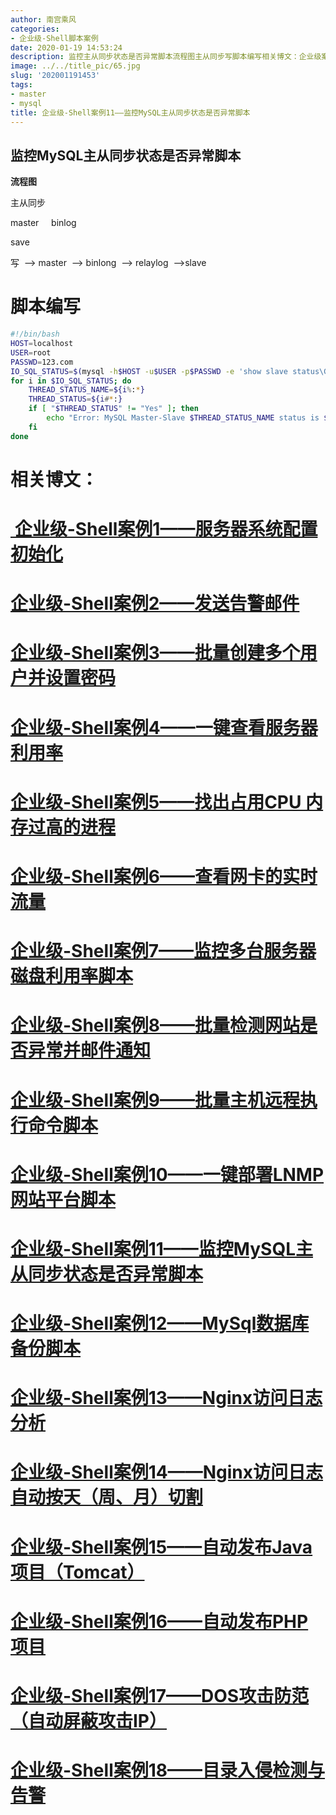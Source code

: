 ```yaml
---
author: 南宫乘风
categories:
- 企业级-Shell脚本案例
date: 2020-01-19 14:53:24
description: 监控主从同步状态是否异常脚本流程图主从同步写脚本编写相关博文：企业级案例服务器系统配置初始化企业级案例发送告警邮件企业级案例批量创建多个用户并设置密码企业级案例一键查看服务器利用率企业级案例找出占用内。。。。。。。
image: ../../title_pic/65.jpg
slug: '202001191453'
tags:
- master
- mysql
title: 企业级-Shell案例11——监控MySQL主从同步状态是否异常脚本
---
```


<!--more-->

## **监控MySQL主从同步状态是否异常脚本**

**流程图**

主从同步

master     binlog

save

写  \--> master  \--> binlong  \--> relaylog  \-->slave

# 脚本编写

```bash
#!/bin/bash  
HOST=localhost
USER=root
PASSWD=123.com
IO_SQL_STATUS=$(mysql -h$HOST -u$USER -p$PASSWD -e 'show slave status\G' 2>/dev/null |awk '/Slave_.*_Running:/{print $1$2}')
for i in $IO_SQL_STATUS; do
    THREAD_STATUS_NAME=${i%:*}
    THREAD_STATUS=${i#*:}
    if [ "$THREAD_STATUS" != "Yes" ]; then
        echo "Error: MySQL Master-Slave $THREAD_STATUS_NAME status is $THREAD_STATUS!" |mail -s "Master-Slave Staus" xxx@163.com
    fi
done
```

# 相关博文：

# [ 企业级-Shell案例1——服务器系统配置初始化](https://blog.csdn.net/heian_99/article/details/104027379)

# [企业级-Shell案例2——发送告警邮件](https://blog.csdn.net/heian_99/article/details/104028229)

# [企业级-Shell案例3——批量创建多个用户并设置密码](https://blog.csdn.net/heian_99/article/details/104028407)

# [企业级-Shell案例4——一键查看服务器利用率](https://blog.csdn.net/heian_99/article/details/104028739)

# [企业级-Shell案例5——找出占用CPU 内存过高的进程](https://blog.csdn.net/heian_99/article/details/104030019)

# [企业级-Shell案例6——查看网卡的实时流量](https://blog.csdn.net/heian_99/article/details/104030173)

# [企业级-Shell案例7——监控多台服务器磁盘利用率脚本](https://blog.csdn.net/heian_99/article/details/104031458)

# [企业级-Shell案例8——批量检测网站是否异常并邮件通知](https://blog.csdn.net/heian_99/article/details/104032121)

# [企业级-Shell案例9——批量主机远程执行命令脚本](https://blog.csdn.net/heian_99/article/details/104039706)

# [企业级-Shell案例10——一键部署LNMP网站平台脚本](https://blog.csdn.net/heian_99/article/details/104039886)

# [企业级-Shell案例11——监控MySQL主从同步状态是否异常脚本](https://blog.csdn.net/heian_99/article/details/104040379)

# [企业级-Shell案例12——MySql数据库备份脚本](https://blog.csdn.net/heian_99/article/details/104061077)

# [企业级-Shell案例13——Nginx访问日志分析](https://blog.csdn.net/heian_99/article/details/104061361)

# [企业级-Shell案例14——Nginx访问日志自动按天（周、月）切割](https://blog.csdn.net/heian_99/article/details/104061818)

# [企业级-Shell案例15——自动发布Java项目（Tomcat）](https://blog.csdn.net/heian_99/article/details/104062470)

# [企业级-Shell案例16——自动发布PHP项目](https://blog.csdn.net/heian_99/article/details/104062967)

# [企业级-Shell案例17——DOS攻击防范（自动屏蔽攻击IP）](https://blog.csdn.net/heian_99/article/details/104063402)

# [企业级-Shell案例18——目录入侵检测与告警](https://blog.csdn.net/heian_99/article/details/104063746)